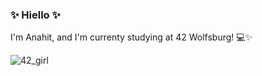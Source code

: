 ### ✨ Hiello ✨

I'm Anahit, and I'm currenty studying at 42 Wolfsburg! 💻✨

![42_girl](https://user-images.githubusercontent.com/89840461/158847876-b620765f-2c08-4acd-b3cf-4cfca8acd994.png)

<!-- [![akasaman's 42 stats](https://badge42.herokuapp.com/api/stats/akasaman?cursus=42cursus)](https://github.com/JaeSeoKim/badge42) -->
<!-- ![](https://media3.giphy.com/media/WoD6JZnwap6s8/giphy.gif?cid=ecf05e47gqg0pa91ubhoggvuojn6tt9ft3fvs57r828s7j0d&rid=giphy.gif&ct=g) -->
<!--
**ankasamanyan/ankasamanyan** is a ✨ _special_ ✨ repository because its `README.md` (this file) appears on your GitHub profile.

Here are some ideas to get you started:

- 🔭 I’m currently working on ...
- 🌱 I’m currently learning ...
- 👯 I’m looking to collaborate on ...
- 🤔 I’m looking for help with ...
- 💬 Ask me about ...
- 📫 How to reach me: ...
- 😄 Pronouns: ...
- ⚡ Fun fact: ...
-->
